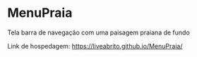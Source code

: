 # MenuPraia
Tela barra de navegação com uma paisagem praiana de fundo 

Link de hospedagem: https://liveabrito.github.io/MenuPraia/
